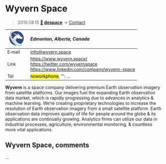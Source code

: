 # Wyvern Space
> 2019.08.15 **[🚀](../index/index.md) [despace](index.md)** → [Contact](contact.md)

|[![](f/contact/w/wyvern_logo1_thumb.jpg)](f/contact/w/wyvern_logo1.png)|*Edmonton, Alberta, Canada*|
|:--|:--|
|E‑mail| <info@wyvern.space> |
|Link| <https://www.wyvern.space/><br> <https://twitter.com/wyvernspace><br> <https://www.linkedin.com/company/wyvern-space> |
|Tel| <mark>noworkphone</mark>, ℻: … |

**Wyvern** is a space company delivering premium Earth observation imagery from satellite platforms. Our images fuel the expanding Earth observation data market, which is rapidly progressing due to advances in analytics & machine learning. We’re creating proprietary technologies to increase the resolution of Earth observation imagery from a small satellite platform. Earth observation data improves quality of life for people around the globe & its applications are continually growing. Analytics firms can utilize our data in industrial processes, agriculture,  environmental monitoring, & countless more vital applications.


<p style="page-break-after:always"> </p>

## Wyvern Space, comments

…

